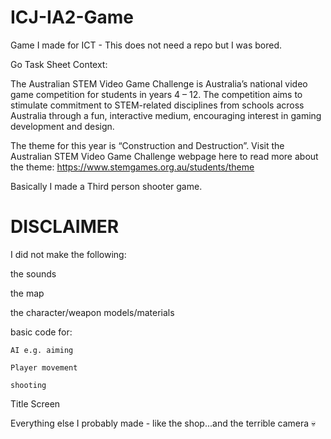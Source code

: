 # ICJ-IA2-Game
Game I made for ICT - This does not need a repo but I was bored.

Go Task Sheet Context:

The Australian STEM Video Game Challenge is Australia’s national video game competition for students in years 4 – 12. The competition aims to stimulate commitment to STEM-related disciplines from schools across Australia through a fun, interactive medium, encouraging interest in gaming development and design.

The theme for this year is “Construction and Destruction”.
Visit the Australian STEM Video Game Challenge webpage here to read more about the theme:
https://www.stemgames.org.au/students/theme

Basically I made a Third person shooter game.

# DISCLAIMER
I did not make the following:

the sounds

the map

the character/weapon models/materials

basic code for: 

	AI e.g. aiming
	
	Player movement
	
	shooting
	
Title Screen

Everything else I probably made - like the shop...and the terrible camera 💀
